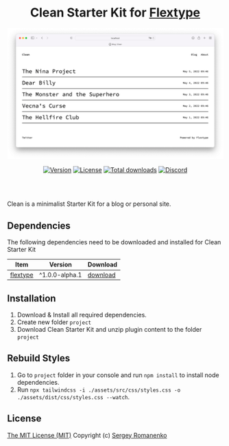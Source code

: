 <h1 align="center">Clean Starter Kit for <a href="https://awilum.github.io/flextype">Flextype</a></h1>

![preview](preview.png)

<p align="center">
<a href="https://github.com/flextype-starter-kits/clean/releases"><img alt="Version" src="https://img.shields.io/github/release/flextype-starter-kits/clean.svg?label=version&color=black&style=for-the-badge"></a> <a href="https://github.com/flextype-starter-kits/clean"><img src="https://img.shields.io/badge/license-MIT-blue.svg?color=black&style=for-the-badge" alt="License"></a> <a href="https://github.com/flextype-starter-kits/clean"><img src="https://img.shields.io/github/downloads/flextype-starter-kits/clean/total.svg?color=black&style=for-the-badge" alt="Total downloads"></a> <a href="https://discord.gg/ewQkqgfBAc"><img src="https://img.shields.io/discord/423097982498635778.svg?logo=discord&color=black&label=Discord%20Chat&style=for-the-badge" alt="Discord"></a>
</p>

<br><br>

Clean is a minimalist Starter Kit for a blog or personal site.

## Dependencies

The following dependencies need to be downloaded and installed for Clean Starter Kit

| Item | Version | Download |
|---|---|---|
| [flextype](https://github.com/flextype/flextype) | ^1.0.0-alpha.1 | [download](https://github.com/flextype/flextype/releases) |

## Installation

1. Download & Install all required dependencies.
2. Create new folder `project`
3. Download Clean Starter Kit and unzip plugin content to the folder `project`

## Rebuild Styles
1. Go to `project` folder in your console and run `npm install` to install node dependencies.
2. Run `npx tailwindcss -i ./assets/src/css/styles.css -o ./assets/dist/css/styles.css --watch`.

## License
[The MIT License (MIT)](https://github.com/flextype-plugins/site/blob/master/LICENSE.txt)
Copyright (c) [Sergey Romanenko](https://github.com/Awilum)
